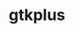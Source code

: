 ---
title: "gtkplus"
layout: cache
categories: [package, develop-2024-10-06]
meta: {"versions": ["3.24.41"], "compilers": ["gcc@=11.4.0"], "oss": ["ubuntu22.04"], "platforms": ["linux"], "targets": ["x86_64_v3"], "stacks": ["e4s", "root"], "num_specs": 1, "num_specs_by_stack": {"e4s": 1, "root": 1}}
spec_details: [{"hash": "ohngz3rke5pnmo3fjrwbjngguduj52wg", "compiler": "gcc@=11.4.0", "versions": ["3.24.41"], "os": "ubuntu22.04", "platform": "linux", "target": "x86_64_v3", "variants": ["build_system=meson", "buildtype=release", "~cups", "default_library=shared", "~strip"], "stacks": ["e4s", "root"], "size": "-", "tarball": "https://binaries.spack.io/develop-2024-10-06/build_cache/linux-ubuntu22.04-x86_64_v3/gcc-11.4.0/gtkplus-3.24.41/linux-ubuntu22.04-x86_64_v3-gcc-11.4.0-gtkplus-3.24.41-ohngz3rke5pnmo3fjrwbjngguduj52wg.spack"}]
---